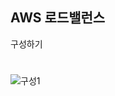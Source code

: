 **AWS 로드밸런스** 
-----

구성하기


# 

![구성1](https://github.com/dockerdongjin/aws-network-examples/case3/case1.png)
